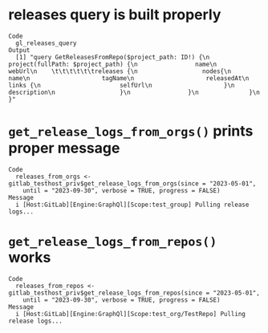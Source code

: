 # releases query is built properly

    Code
      gl_releases_query
    Output
      [1] "query GetReleasesFromRepo($project_path: ID!) {\n              project(fullPath: $project_path) {\n                name\n                webUrl\n    \t\t\t\t\t\treleases {\n                  nodes{\n                    name\n                    tagName\n                    releasedAt\n                    links {\n                      selfUrl\n                    }\n                    description\n                  }\n                }\n              }\n          }"

# `get_release_logs_from_orgs()` prints proper message

    Code
      releases_from_orgs <- gitlab_testhost_priv$get_release_logs_from_orgs(since = "2023-05-01",
        until = "2023-09-30", verbose = TRUE, progress = FALSE)
    Message
      i [Host:GitLab][Engine:GraphQl][Scope:test_group] Pulling release logs...

# `get_release_logs_from_repos()` works

    Code
      releases_from_repos <- gitlab_testhost_priv$get_release_logs_from_repos(since = "2023-05-01",
        until = "2023-09-30", verbose = TRUE, progress = FALSE)
    Message
      i [Host:GitLab][Engine:GraphQl][Scope:test_org/TestRepo] Pulling release logs...


